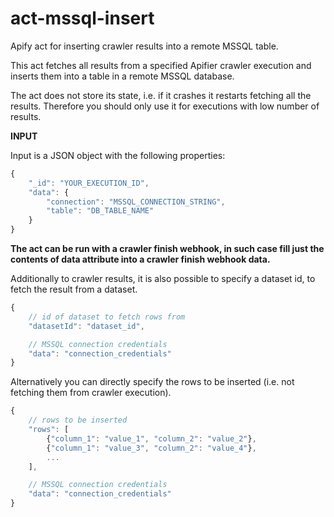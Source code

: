 # act-mssql-insert

Apify act for inserting crawler results into a remote MSSQL table.

This act fetches all results from a specified Apifier crawler execution and inserts them into
a table in a remote MSSQL database.

The act does not store its state, i.e. if it crashes it restarts fetching all the results.
Therefore you should only use it for executions with low number of results.


**INPUT**

Input is a JSON object with the following properties:

```javascript
{
    "_id": "YOUR_EXECUTION_ID",
    "data": {
        "connection": "MSSQL_CONNECTION_STRING",
        "table": "DB_TABLE_NAME"
    }
}
```

__The act can be run with a crawler finish webhook, in such case fill just the contents of data 
attribute into a crawler finish webhook data.__

Additionally to crawler results, it is also possible to specify a dataset id, to fetch the result from a dataset.
```javascript
{
    // id of dataset to fetch rows from
    "datasetId": "dataset_id",

    // MSSQL connection credentials
    "data": "connection_credentials"
}
```

Alternatively you can directly specify the rows to be inserted (i.e. not fetching them from crawler execution).
```javascript
{
    // rows to be inserted
    "rows": [
        {"column_1": "value_1", "column_2": "value_2"},
        {"column_1": "value_3", "column_2": "value_4"},
        ...
    ],

    // MSSQL connection credentials
    "data": "connection_credentials"
}
```
